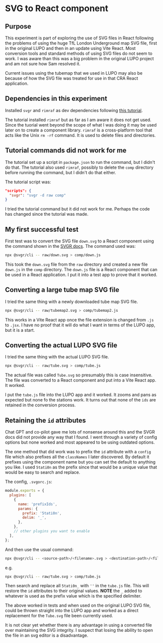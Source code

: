 # SVG to React component

## Purpose

This experiment is part of exploring the use of SVG files in React following the problems of using the huge TfL London Underground map SVG file, first in the original LUPO and then in an update using Vite React. Most conversion tools and standard methods of using SVG files do not seem to work. I was aware than this was a big problem in the original LUPO project and am not sure how Sam resolved it.

Current issues using the tubemap that we used in LUPO may also be because of how the SVG file was treated for use in that CRA React application.

## Dependencies in this experiment

Installed `svgr` and `rimraf` as dev dependencies following [this tutorial](https://www.youtube.com/watch?v=v0ZLEy1SE-A).

The tutorial installed `rimraf` but as far as I am aware it does not get used. Since the tuorial went beyond the scope of what I was doing it may be used later on to create a component library. `rimraf` is a cross-platform tool that acts like the Unix `rm -rf` command. It is used to delete files and directories.

## Tutorial commands did not work for me

The tutorial set up a script in `package.json` to run the command, but I didn't do that. The tutorial also used `rimraf`, possibly to delete the `comp` directory before running the command, but I didn't do that either.

The tutorial script was:
  
```json
"scripts": {
  "svgr": "svgr -d raw comp"
}
```

I tried the tutorial command but it did not work for me. Perhaps the code has changed since the tutorial was made. 

## My first successful test

First test was to convert the SVG file `down.svg` to a React component using the command shown in the [SVGR docs](https://react-svgr.com/docs/cli/). The command used was:

```bash
npx @svgr/cli -- raw/down.svg > comp/down.js  
```

This took the `down.svg` file from the `raw` directory and created a new file `down.js` in the `comp` directory. The `down.js` file is a React component that can be used in a React application. I put it into a test app to prove that it worked.

## Converting a large tube map SVG file

I tried the same thing with a newly downloaded tube map SVG file. 

```bash
npx @svgr/cli -- raw/tubemap2.svg > comp/tubemap2.js
```

This works in a Vite React app once the file extension is changed from `.js` to `.jsx`. I have no proof that it will do what I want in terms of the LUPO app, but it is a start.

## Converting the actual LUPO SVG file

I tried the same thing with the actual LUPO SVG file.

```bash
npx @svgr/cli -- raw/tube.svg > comp/tube.js 
```

The actual file was called `Tube.svg` so presumably this is case insensitive. The file was converted to a React component and put into a Vite React app. It worked.

I put the `tube.js` file into the LUPO app and it worked. It zooms and pans as expected but none fo the stations work. It turns out that none of the `ids` are retained in the conversion process. 

## Retaining the `id` attributes

Chat GPT and co-pilot gave me lots of nonsense around this and the SVGR docs did not provide any way that I found. I went through a variety of config options but none worked and most appeared to be using outdated options.

The one method that did work was to prefix the `id` attribute with a `config` file which also prefixes all the `classNames` I later discovered. By default it prefixes using the component name but you can set the default to anything you like. I used `5tati0n` as the prefix since that would be a unique value that would be easy to search and replace.

The config, `.svgorc.js`:
  
```javascript
module.exports = {
  plugins: [
    {
      name: 'prefixIds',
      params: {
        prefix: '5tati0n',
        delim: '_',
      },
    },
    // other plugins you want to enable
  ],
};
```

And then use the usual command:
```bash
npx @svgr/cli -- <source-path>/<filename>.svg > <destination-path>/<filename>.js
```
e.g.
```bash
npx @svgr/cli -- raw/tube.svg > comp/tube.js
```

Then search and replace all `5tati0n_` with `''` in the `tube.js` file. This will restore the `id` attributes to their original values. 
**NOTE** the `_` added to whatever is used as the prefix value which is the specified delimiter.

The above worked in tests and when used on the original LUPO SVG file, could be thrown straight into the LUPO app and worked as a direct replacement for the `Tube.svg` file been currently used.

It is not clear yet whether there is any advantage in using a converted file over maintaining the SVG integrity. I suspect that losing the ability to open the file in an svg editor is a disadvantage.


